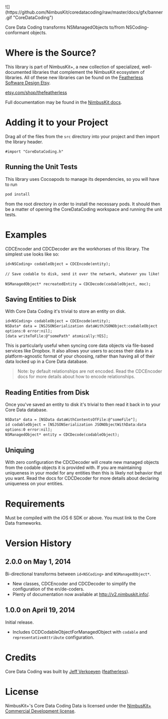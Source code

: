<!--dox @defgroup NimbusKitCoreDataCoding NimbusKit Core Data Coding -->
<div id="github" feature="CoreDataCoding"></div>
![](https://github.com/NimbusKit/coredatacoding/raw/master/docs/gfx/banner.gif "CoreDataCoding")

Core Data Coding transforms NSManagedObjects to/from NSCoding-conformant objects.

Where is the Source?
====================

This library is part of NimbusKit+, a new collection of specialized, well-documented libraries that complement the NimbusKit ecosystem of libraries. All of these new libraries can be found on the [Featherless Software Design Etsy](https://www.etsy.com/shop/thefeatherless).

[etsy.com/shop/thefeatherless](https://www.etsy.com/shop/thefeatherless)

Full documentation may be found in the [NimbusKit docs](http://v2.nimbuskit.info/NimbusKitCoreDataCoding.html).

Adding it to your Project
=========================

Drag all of the files from the `src` directory into your project and then import the library header.

```objc
#import "CoreDataCoding.h"
```

Running the Unit Tests
----------------------

This library uses Cocoapods to manage its dependencies, so you will have to run

```sh
pod install
```

from the root directory in order to install the necessary pods. It should then be a matter of opening the CoreDataCoding workspace and running the unit tests.

Examples
========

CDCEncoder and CDCDecoder are the workhorses of this library. The simplest use looks like so:

```objc
id<NSCoding> codableObject = CDCEncode(entity);

// Save codable to disk, send it over the network, whatever you like!

NSManagedObject* recreatedEntity = CDCDecode(codableObject, moc);
```

Saving Entities to Disk
-----------------------

With Core Data Coding it's trivial to store an entity on disk.

```objc
id<NSCoding> codableObject = CDCEncode(entity);
NSData* data = [NSJSONSerialization dataWithJSONObject:codableObject options:0 error:nil];
[data writeToFile:@"somePath" atomically:YES];
```

This is particularly useful when syncing core data objects via file-based services like Dropbox. It also allows your users to access their data in a platform-agnostic format of your choosing, rather than having all of their data locked up in a Core Data database.

> Note: by default relationships are not encoded. Read the CDCEncoder docs for more details about how to encode relationships.

Reading Entities from Disk
--------------------------

Once you've saved an entity to disk it's trivial to then read it back in to your Core Data database.

```objc
NSData* data = [NSData dataWithContentsOfFile:@"someFile"];
id codableObject = [NSJSONSerialization JSONObjectWithData:data options:0 error:nil];
NSManagedObject* entity = CDCDecode(codableObject);
```

Uniquing
--------

With zero configuration the CDCDecoder will create new managed objects from the codable objects it is provided with. If you are maintaining uniqueness in your model for any entities then this is likely not behavior that you want. Read the docs for CDCDecoder for more details about declaring uniqueness on your entities.

Requirements
============

Must be compiled with the iOS 6 SDK or above. You must link to the Core Data frameworks.

Version History
===============

2.0.0 on May 1, 2014
-----

Bi-directional transforms between `id<NSCoding>` and `NSManagedObject*`.

- New classes, CDCEncoder and CDCDecoder to simplify the configuration of
  the en/de-coders.
- Plenty of documentation now available at http://v2.nimbuskit.info/.

1.0.0 on April 19, 2014
-----

Initial release.

- Includes CCDCodableObjectForManagedObject with `codable` and `representativeAttribute` configuration.

Credits
=======

Core Data Coding was built by [Jeff Verkoeyen](http://jeffverkoeyen.com/) ([featherless](http://twitter.com/)).

License
=======

NimbusKit+'s Core Data Coding Data is licensed under the [NimbusKit+ Commercial Development license](http://nimbuskit.com/pluslicense).
